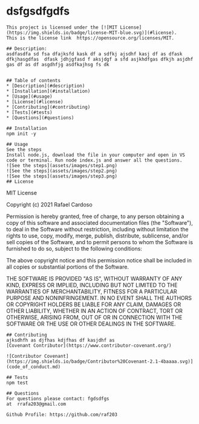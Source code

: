 # dsfgsdfgdfs
    This project is licensed under the [![MIT License](https://img.shields.io/badge/license-MIT-blue.svg)](#license).
    This is the license link  https://opensource.org/licenses/MIT.
        
    ## Description:
    asdfasdfa sd fsa dfajksfd kask df a sdfkj ajsdhf kasj df as dfask dfkjhasgdfas  dfask jdhjgfasd f aksjdgf a sfd asjkhdfgas dfkjh asjdhf gas df as df asgdhfjg asdfkajhsg fs dk
        
        
    ## Table of contents
    * [Description](#description)
    * [Installation](#installation)
    * [Usage](#usage)
    * [License](#license)
    * [Contributing](#contributing)
    * [Tests](#tests)
    * [Questions](#questions)
        
    ## Installation
    npm init -y

    ## Usage
    See the steps
    Install node.js, download the file in your computer and open in VS code or terminal. Run node index.js and answer all the questions.
    ![See the steps](assets/images/step1.png)
    ![See the steps](assets/images/step2.png)
    ![See the steps](assets/images/step3.png)
    ## License
   MIT License

Copyright (c) 2021 Rafael Cardoso

Permission is hereby granted, free of charge, to any person obtaining a copy
of this software and associated documentation files (the "Software"), to deal
in the Software without restriction, including without limitation the rights
to use, copy, modify, merge, publish, distribute, sublicense, and/or sell
copies of the Software, and to permit persons to whom the Software is
furnished to do so, subject to the following conditions:

The above copyright notice and this permission notice shall be included in all
copies or substantial portions of the Software.

THE SOFTWARE IS PROVIDED "AS IS", WITHOUT WARRANTY OF ANY KIND, EXPRESS OR
IMPLIED, INCLUDING BUT NOT LIMITED TO THE WARRANTIES OF MERCHANTABILITY,
FITNESS FOR A PARTICULAR PURPOSE AND NONINFRINGEMENT. IN NO EVENT SHALL THE
AUTHORS OR COPYRIGHT HOLDERS BE LIABLE FOR ANY CLAIM, DAMAGES OR OTHER
LIABILITY, WHETHER IN AN ACTION OF CONTRACT, TORT OR OTHERWISE, ARISING FROM,
OUT OF OR IN CONNECTION WITH THE SOFTWARE OR THE USE OR OTHER DEALINGS IN THE
SOFTWARE.
  
    ## Contributing
    ajksdhfh as djfhas kdjfhas df kasjdhf as
    [Covenant Contributor](https://www.contributor-covenant.org/)

    ![Contributor Covenant](https://img.shields.io/badge/Contributor%20Covenant-2.1-4baaaa.svg)](code_of_conduct.md)
    
    ## Tests
    npm test

    ## Questions
    For questions please contact: fgdsdfgs
    at  rrafa203@gmail.com

    Github Profile: https://github.com/raf203 